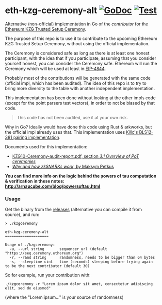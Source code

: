 # eth-kzg-ceremony-alt [![GoDoc](https://godoc.org/github.com/arnaucube/eth-kzg-ceremony-alt?status.svg)](https://godoc.org/github.com/arnaucube/eth-kzg-ceremony-alt) [![Test](https://github.com/arnaucube/eth-kzg-ceremony-alt/workflows/Test/badge.svg)](https://github.com/arnaucube/eth-kzg-ceremony-alt/actions?query=workflow%3ATest)

Alternative (non-official) implementation in Go of the *contributor* for the [Ethereum KZG Trusted Setup Ceremony](https://github.com/ethereum/kzg-ceremony/blob/main/FAQ.md).

The purpose of this repo is to use it to contribute to the upcoming Ethereum KZG Trusted Setup Ceremony, without using the official implementation.

The Ceremony is considered safe as long as there is at least one honest participant, with the idea that if you participate, assuming that you consider yourself honest, you can consider the Ceremony safe.
Ethereum will run the Ceremony which will be used at least in [EIP-4844](https://eips.ethereum.org/EIPS/eip-4844).

Probably most of the contributions will be generated with the same code (official impl, which has been audited). The idea of this repo is to try to bring more diversity to the table with another independent implementation.

This implementation has been done without looking at the other impls code (except for the point parsers test vectors), in order to not be biased by that code.

> This code has not been audited, use it at your own risk.

Why in Go? Ideally would have done this code using Rust & arkworks, but the official impl already uses that. This implementation uses [Kilic's BLS12-381 pairing implementation](https://github.com/kilic/bls12-381).

Documents used for this implementation:
- [KZG10-Ceremony-audit-report.pdf, section *3.1 Overview of PoT ceremonies*](https://github.com/ethereum/kzg-ceremony/blob/main/KZG10-Ceremony-audit-report.pdf)
- [*Why and how zkSNARKs work*, by Maksym Petkus](https://arxiv.org/abs/1906.07221v1)


**You can find more info on the logic behind the powers of tau computation & verification in these notes: http://arnaucube.com/blog/powersoftau.html**

### Usage
Get the binary from the [releases](https://github.com/arnaucube/eth-kzg-ceremony-alt/releases) (alternative you can compile it from source), and run:
```
> ./kzgceremony

eth-kzg-ceremony-alt
====================

Usage of ./kzgceremony:
  -u, --url string       sequencer url (default "https://seq.ceremony.ethereum.org")
  -r, --rand string      randomness, needs to be bigger than 64 bytes
  -s, --sleeptime uint   time (seconds) sleeping before trying again to be the next contributor (default 30)
```

So for example, run your contribution with:
```
./kzgceremony -r "Lorem ipsum dolor sit amet, consectetur adipiscing elit, sed do eiusmod"
```
(where the "Lorem ipsum..." is your source of randomness)
